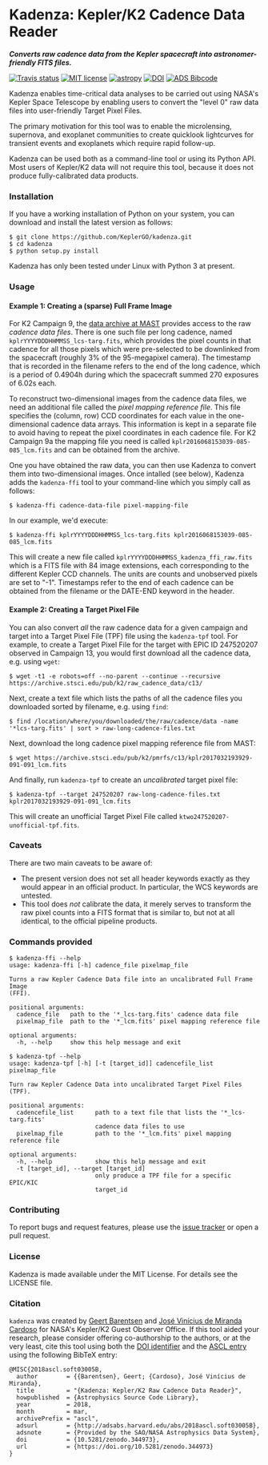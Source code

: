 # Kadenza: Kepler/K2 Cadence Data Reader 
***Converts raw cadence data from the Kepler spacecraft into astronomer-friendly FITS files.***

[![Travis status](https://travis-ci.org/KeplerGO/kadenza.svg)](https://travis-ci.org/KeplerGO/kadenza) [![MIT license](http://img.shields.io/badge/license-MIT-blue.svg)](https://github.com/barentsen/k2flix/blob/master/LICENSE) [![astropy](http://img.shields.io/badge/powered%20by-AstroPy-orange.svg?style=flat)](http://www.astropy.org/) [![DOI](https://zenodo.org/badge/DOI/10.5281/zenodo.344973.svg)](https://doi.org/10.5281/zenodo.344973) [![ADS Bibcode](https://img.shields.io/badge/NASA%20ADS-2018ascl.soft03005B-blue.svg)](http://adsabs.harvard.edu/abs/2018ascl.soft03005B)

Kadenza enables time-critical data analyses to be carried out using NASA's Kepler Space Telescope
by enabling users to convert the "level 0" raw data files into user-friendly Target Pixel Files.

The primary motivation for this tool was to enable the microlensing, supernova, and exoplanet communities
to create quicklook lightcurves for transient events and exoplanets which require rapid follow-up.

Kadenza can be used both as a command-line tool or using its Python API.
Most users of Kepler/K2 data will not require this tool,
because it does not produce fully-calibrated data products.


### Installation
If you have a working installation of Python on your system,
you can download and install the latest version as follows:
```
$ git clone https://github.com/KeplerGO/kadenza.git
$ cd kadenza
$ python setup.py install
```
Kadenza has only been tested under Linux with Python 3 at present.

### Usage

#### Example 1: Creating a (sparse) Full Frame Image

For K2 Campaign 9, the [data archive at MAST](https://archive.stsci.edu/pub/k2/)
provides access to the raw *cadence data files*.
There is one such file per long cadence,
named `kplrYYYYDDDHHMMSS_lcs-targ.fits`,
which provides the pixel counts in that cadence
for all those pixels which were pre-selected to be downlinked
from the spacecraft (roughly 3% of the 95-megapixel camera).
The timestamp that is recorded in the filename
refers to the end of the long cadence,
which is a period of 0.4904h during which the spacecraft
summed 270 exposures of 6.02s each.

To reconstruct two-dimensional images from the cadence data files,
we need an additional file called the *pixel mapping reference file*.
This file specifies the (column, row) CCD coordinates for each value
in the one-dimensional cadence data arrays.
This information is kept in a separate file to avoid having to repeat
the pixel coordinates in each cadence file.
For K2 Campaign 9a the mapping file you need is called
`kplr2016068153039-085-085_lcm.fits` and can be obtained from the archive. 

One you have obtained the raw data, you can then use Kadenza
to convert them into two-dimensional images.
Once intalled (see below), Kadenza adds the `kadenza-ffi` tool
to your command-line which you simply call as follows:
```
$ kadenza-ffi cadence-data-file pixel-mapping-file
``` 

In our example, we'd execute:
```
$ kadenza-ffi kplrYYYYDDDHHMMSS_lcs-targ.fits kplr2016068153039-085-085_lcm.fits
```

This will create a new file called `kplrYYYYDDDHHMMSS_kadenza_ffi_raw.fits`
which is a FITS file with 84 image extensions, 
each corresponding to the different Kepler CCD channels.
The units are counts and unobserved pixels are set to "-1".
Timestamps refer to the end of each cadence can be obtained from the
filename or the DATE-END keyword in the header.


#### Example 2: Creating a Target Pixel File

You can also convert *all* the raw cadence data for a given campaign and target into a Target Pixel File (TPF) file using the `kadenza-tpf` tool.  For example, to create a Target Pixel File for the target with EPIC ID 247520207 observed in Campaign 13, you would first download all the cadence data, e.g. using `wget`:
```
$ wget -t1 -e robots=off --no-parent --continue --recursive https://archive.stsci.edu/pub/k2/raw_cadence_data/c13/
```
Next, create a text file which lists the paths of all the cadence files you downloaded sorted by filename, e.g. using `find`:
```
$ find /location/where/you/downloaded/the/raw/cadence/data -name '*lcs-targ.fits' | sort > raw-long-cadence-files.txt
```

Next, download the long cadence pixel mapping reference file from MAST:
```
$ wget https://archive.stsci.edu/pub/k2/pmrfs/c13/kplr2017032193929-091-091_lcm.fits
```

And finally, run `kadenza-tpf` to create an *uncalibrated* target pixel file:
```
$ kadenza-tpf --target 247520207 raw-long-cadence-files.txt kplr2017032193929-091-091_lcm.fits
```

This will create an unofficial Target Pixel File called `ktwo247520207-unofficial-tpf.fits`.

### Caveats

There are two main caveats to be aware of:
 * The present version does not set all header keywords exactly as they would
   appear in an official product.  In particular, the WCS keywords are
   untested.
 * This tool does *not* calibrate the data, it merely serves to
   transform the raw pixel counts into a FITS format that is similar to,
   but not at all identical, to the official pipeline products.
   
### Commands provided
```
$ kadenza-ffi --help
usage: kadenza-ffi [-h] cadence_file pixelmap_file

Turns a raw Kepler Cadence Data file into an uncalibrated Full Frame Image
(FFI).

positional arguments:
  cadence_file   path to the '*_lcs-targ.fits' cadence data file
  pixelmap_file  path to the '*_lcm.fits' pixel mapping reference file

optional arguments:
  -h, --help     show this help message and exit
```

```
$ kadenza-tpf --help
usage: kadenza-tpf [-h] [-t [target_id]] cadencefile_list pixelmap_file

Turn raw Kepler Cadence Data into uncalibrated Target Pixel Files (TPF).

positional arguments:
  cadencefile_list      path to a text file that lists the '*_lcs-targ.fits'
                        cadence data files to use
  pixelmap_file         path to the '*_lcm.fits' pixel mapping reference file

optional arguments:
  -h, --help            show this help message and exit
  -t [target_id], --target [target_id]
                        only produce a TPF file for a specific EPIC/KIC
                        target_id
```

### Contributing
To report bugs and request features, please use the [issue tracker](https://github.com/KeplerGO/kadenza/issues) or open a pull request.

### License
Kadenza is made available under the MIT License.
For details see the LICENSE file.

### Citation

`kadenza` was created by [Geert Barentsen](https://github.com/barentsen)
and [José Vinícius de Miranda Cardoso](https://github.com/mirca) for NASA's Kepler/K2 Guest Observer Office.
If this tool aided your research, please consider offering co-authorship to the authors,
or at the very least, cite this tool using both the [DOI identifier](https://doi.org/10.5281/zenodo.344973)
and the [ASCL entry](https://ascl.net/code/v/1891) using the following BibTeX entry:

```
@MISC{2018ascl.soft03005B,
  author        = {{Barentsen}, Geert; {Cardoso}, José Vinícius de Miranda},
  title         = "{Kadenza: Kepler/K2 Raw Cadence Data Reader}",
  howpublished  = {Astrophysics Source Code Library},
  year          = 2018,
  month         = mar,
  archivePrefix = "ascl",
  adsurl        = {http://adsabs.harvard.edu/abs/2018ascl.soft03005B},
  adsnote       = {Provided by the SAO/NASA Astrophysics Data System},
  doi           = {10.5281/zenodo.344973},
  url           = {https://doi.org/10.5281/zenodo.344973}
}
```
